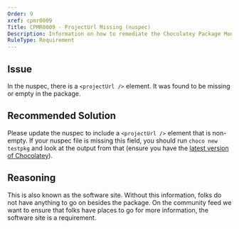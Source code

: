 ```yaml
---
Order: 9
xref: cpmr0009
Title: CPMR0009 - ProjectUrl Missing (nuspec)
Description: Information on how to remediate the Chocolatey Package Moderation Rule 0009
RuleType: Requirement
---
```


<?! Include "../../../../../shared/package-validator-rule-requirement.txt" /?>

## Issue

In the nuspec, there is a `<projectUrl />` element. It was found to be missing or empty in the package.

## Recommended Solution

Please update the nuspec to include a `<projectUrl />` element that is non-empty. If your nuspec file is missing this field, you should run `choco new testpkg` and look at the output from that (ensure you have the [latest version of Chocolatey](https://chocolatey.org/packages?q=id%3Achocolatey)).

## Reasoning

This is also known as the software site. Without this information, folks do not have anything to go on besides the package. On the community feed we want to ensure that folks have places to go for more information, the software site is a requirement.
